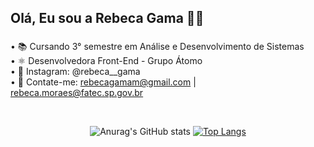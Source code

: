 ## Olá, Eu sou a Rebeca Gama 👋🏽

###

• 📚 Cursando 3° semestre em Análise e Desenvolvimento de Sistemas
<br>
• ⚛ Desenvolvedora Front-End - Grupo Átomo
<br>
• 🔗 Instagram: @rebeca__gama
<br>
• 📧 Contate-me: rebecagamam@gmail.com | rebeca.moraes@fatec.sp.gov.br

<br>

<div align="center">
  
![Anurag's GitHub stats](https://github-readme-stats.vercel.app/api?username=RebecaGama&show_icons=true&theme=moltack&include_all_commits=true&hide_rank=true&count_private=true) [![Top Langs](https://github-readme-stats.vercel.app/api/top-langs/?username=RebecaGama&theme=moltack&layout=donut&hide_rank=true&langs_count=10)](https://github.com/RebecaGama/github-readme-stats)
  
</div>

